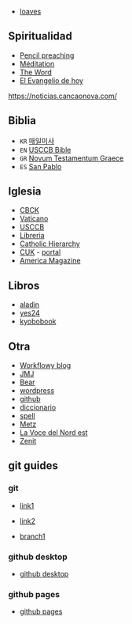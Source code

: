 
* [loaves](./loaves.md)

## Spiritualidad
* [Pencil preaching](https://www.ncronline.org/sections/spirituality/pencil-preaching)
* [Méditation](https://www.medaille-miraculeuse.fr/category/meditation)
* [The Word](https://www.americamagazine.org/section/word)
* [El Evangelio de hoy](https://www.dominicos.org/predicacion/evangelio-del-dia/hoy/)

https://noticias.cancaonova.com/

## Biblia
* `KR` [매일미사](http://maria.catholic.or.kr/mi_pr/missa/missa.asp)
* `EN` [USCCB Bible](https://bible.usccb.org/bible/mark/0)
* `GR` [Novum Testamentum Graece](https://www.academic-bible.com/en/online-bibles/novum-testamentum-graece-na-28/read-the-bible-text/bibel/text/lesen/stelle/51/60001/69999/ch/06799b2ab9e1b95fa1f3e1d53cf2f7de/)
* `ES` [San Pablo](https://www.sanpablo.es/biblia-latinoamericana)


## Iglesia
* [CBCK](http://www.cbck.or.kr/)
* [Vaticano](http://w2.vatican.va/content/vatican/en.html)
* [USCCB](http://www.usccb.org/)
* [Libreria](http://lib.catholic.ac.kr)
* [Catholic Hierarchy](https://www.catholic-hierarchy.org/diocese/qview.html)
* [CUK](http://songsin.catholic.ac.kr/) - [portal](http://portal.catholic.ac.kr)
* [America Magazine](https://www.americamagazine.org/sections/current-issue)


## Libros
* [aladin](http://www.aladin.co.kr/)
* [yes24](http://www.yes24.com/)
* [kyobobook](http://www.kyobobook.co.kr)



## Otra
* [Workflowy blog](https://blog.workflowy.com/)
* [JMJ](http://lisboa2023.org) 
* [Bear](https://blog.bear.app/)
* [wordpress](http://bczqn6.wordpress.com/)
* [github](https://github.com/abcdmatrix1/abcdmatrix1.github.io)
* [diccionario](https://dict.naver.com/)
* [spell](http://speller.cs.pusan.ac.kr/)
* [Metz](http://metz.catholique.fr)
* [La Voce del Nord est](http://lavocedelnordest.eu)
* [Zenit](https://es.zenit.org/)


## git guides

### git
- [link1](https://velog.io/@augus-xury/github-사용법-간단-정리)
- [link2](https://tagilog.tistory.com/377)

- [branch1](https://backlog.com/git-tutorial/kr/stepup/stepup1_1.html)
### github desktop

- [github desktop](https://docs.github.com/en/desktop)


### github pages

- [github pages](https://docs.github.com/en/pages)
